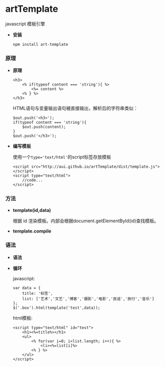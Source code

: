 # artTemplate

 javascript 模板引擎
 
* **安装** 

	```
	npm install art-template
	```

 
###  原理

* **原理**

	```
	<h3>
		<% if(typeof content === 'string'){ %>
			<%= content %>
		<% } %>
	</h3>
	```
	HTML语句与变量输出语句被直接输出，解析后的字符串类似：
	
	```
	$out.push('<h3>');
	if(typeof content === 'string'){
		$out.push(content);
	}
	$out.push('</h3>');
	```


* **编写模板**

	使用一个`type='text/html'`的script标签存放模板
	
	```
	<script src="http://aui.github.io/artTemplate/dist/template.js"></script>
	<script type="text/html">
		//code...
	</script>
	```
	
### 方法

* **template(id,data)**

	根据 id 渲染模板。内部会根据document.getElementById(id)查找模板。
	
* **template.compile**


### 语法

* **语法**

	
* **循环**

	javascript:

	```
	var data = {
		title: '标签',
		list: ['艺术','文艺','博客','摄影','电影','民谣','旅行','音乐']
	};
	$('.box').html(template('test',data));
	```
	
	html模板:
	
	```
	<script type="text/html" id="test">
		<h1><%=title%></h1>
		<ul>
			<% for(var i=0; i<list.length; i++){ %>
				<li><%=list[i]%>
			<% } %>
		</ul>
	</script>
	```